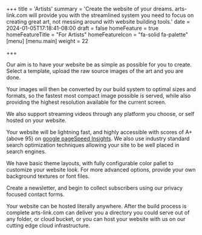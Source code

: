 +++
title = 'Artists'
summary = 'Create the website of your dreams. arts-link.com will provide you with the streamlined system you need to focus on creating great art, not messing around with website building tools.'
date = 2024-01-05T17:18:41-08:00
draft = false
homeFeature = true
homeFeatureTitle = "For Artists"
homeFeatureIcon = "fa-solid fa-palette"
[menu]
 [menu.main]
  weight = 22

+++

Our aim is to have your website be as simple as possible for you to create. Select a template, upload the raw source images of the art and you are done.

Your images will then be converted by our build system to optimal sizes and formats, so the fastest most compact image possible is served, while also providing the highest resolution available for the current screen.

We also support streaming videos through any platform you choose, or self hosted on your website.

Your website will be lightning fast, and highly accessible with scores of A+ (above 95) on [google pageSpeed Insights](https://pagespeed.web.dev/). We also use industry standard search optimization techniques allowing your site to be well placed in search engines.

<!--more-->

We have basic theme layouts, with fully configurable color pallet to customize your website look. For more advanced options, provide your own background textures or font files.

Create a newsletter, and begin to collect subscribers using our privacy focused contact forms.

Your website can be hosted literally anywhere. After the build process is complete arts-link.com can deliver you a directory you could serve out of any folder, or cloud bucket, or you can host your website with us on our cutting edge cloud infrastructure.